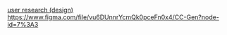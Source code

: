 [user research (design)](https://github.com/zuri-training/CC-Generator-Team127/issues/37)
https://www.figma.com/file/vu6DUnnrYcmQk0pceFn0x4/CC-Gen?node-id=7%3A3

